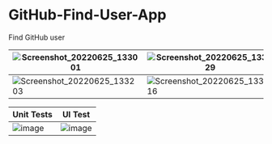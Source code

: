 # GitHub-Find-User-App
Find GitHub user

|![Screenshot_20220625_133001](https://user-images.githubusercontent.com/14845590/175761576-4c4fd9e3-87f9-4adc-9dc2-9d8971c00713.png)|![Screenshot_20220625_133029](https://user-images.githubusercontent.com/14845590/175761578-01e36502-3c5a-457f-8329-267d7ed2035e.png)|![Screenshot_20220625_133035](https://user-images.githubusercontent.com/14845590/175761581-4212f6ba-5ea0-4840-b1ce-0f7a69e177ee.png)|![Screenshot_20220625_133143](https://user-images.githubusercontent.com/14845590/175761584-eecdbab1-94b9-4307-a0f8-6a7b0d5ff577.png)|
|-|-|-|-|
|![Screenshot_20220625_133203](https://user-images.githubusercontent.com/14845590/175761590-32339994-be80-4160-8d3c-9dabf345dc71.png)|![Screenshot_20220625_133216](https://user-images.githubusercontent.com/14845590/175761593-85e268f1-5c6a-4b2c-9abc-ac8803d311e9.png)|![Screenshot_20220625_133230](https://user-images.githubusercontent.com/14845590/175761595-61ffdeef-999c-47e2-b414-be1234dd0991.png)|![Screenshot_20220625_133237](https://user-images.githubusercontent.com/14845590/175761596-00662847-87e7-459a-856a-bdae0dcad3fa.png)|



|Unit Tests|UI Test|
|-|-|
|![image](https://user-images.githubusercontent.com/14845590/175761692-6c29da25-0592-4e15-8609-2d3854bc12f9.png)|![image](https://user-images.githubusercontent.com/14845590/175761778-a473a1be-2f9a-427f-a470-5a3675148529.png)|
